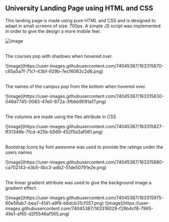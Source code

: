 ## University Landing Page using HTML and CSS

<p> This landing page is made using pure HTML and CSS and is designed to adapt in small screens of size: 700px. A simple JS script was implemented in order to give the 
design a more mobile feel. </p>

![image](https://user-images.githubusercontent.com/74045387/163315552-54778cfc-cabc-46ec-8338-a88b8c0b74aa.png)
<br/>
<br/>
<p> The courses pop with shadows when hovered over. </p>
![image](https://user-images.githubusercontent.com/74045387/163315670-c65a5a7f-71c1-43bf-929b-7ecf6062c2d6.png)
<br/>
<br/>
<p> The names of the campus pop from the bottom when hovered over. </p>
![image](https://user-images.githubusercontent.com/74045387/163315630-046d7745-0083-47e0-872a-3fbbb9091af7.png)
<br/>
<br/>
<p> The columns are made using the flex attribute in CSS </p>
![image](https://user-images.githubusercontent.com/74045387/163315827-ff31349b-7fcd-425b-b569-452f5a3af061.png)
<br/>
<br/>
<p> Bootstrap Icons by font awesome was used to provide the ratings under the users names</p>
![image](https://user-images.githubusercontent.com/74045387/163315880-ca702143-e3b5-4bc3-adb2-51de50791e2e.png)
<br/>
<br/>
<p> The linear gradient attribute was used to give the background image a gradient effect. </p>
![image](https://user-images.githubusercontent.com/74045387/163315975-60e58ab7-bea7-41d1-a9f8-b6dcb31cf057.png)
![image](https://user-images.githubusercontent.com/74045387/163316029-f29b4cf8-7965-49e1-af65-d2f5546af565.png)



